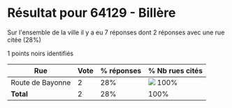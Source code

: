 # Résultat pour 64129 - Billère

Sur l'ensemble de la ville il y a eu 7 réponses dont 2 réponses avec une rue citée (28%)

1 points noirs identifiés

| Rue | Vote | % réponses | % Nb rues cités|
|-----|------|------------|----------------|
| Route de Bayonne | 2 | 28% | <img src="../../img/bar_100.gif" />&nbsp;100%|
| **Total** | 2 | 28% | 100%|

